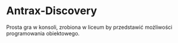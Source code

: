 # Antrax-Discovery
Prosta gra w konsoli, zrobiona w liceum by przedstawić możliwości programowania obiektowego.

